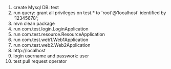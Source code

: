 1. create Mysql DB: test
2. run query: grant all privileges on test.* to 'root'@'localhost' identified by '12345678';
3. mvn clean package
4. run com.test.login.LoginApplication
5. run com.test.resource.ResourceApplication
6. run com.test.web1.Web1Application
7. run com.test.web2.Web2Application
8. http://localhost
9. login username and passwork: user
10. test pull request operator

